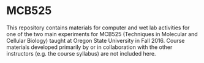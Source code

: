 # MCB525
This repository contains materials for computer and wet lab activities for one of the two main experiments for MCB525 (Techniques in Molecular and Cellular Biology) taught at Oregon State University in Fall 2016.  Course materials developed primarily by or in collaboration with the other instructors (e.g. the course syllabus) are not included here.
